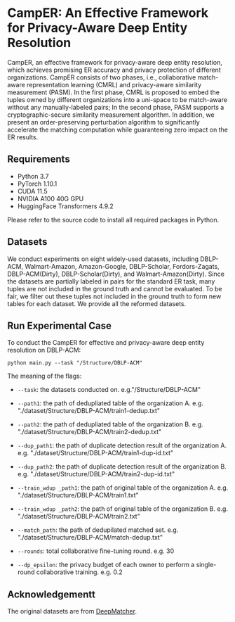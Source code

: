 # **CampER: An Effective Framework for Privacy-Aware Deep Entity Resolution**

CampER, an effective framework for privacy-aware deep entity resolution, which achieves promising ER accuracy and privacy protection of different organizations. CampER consists of two phases, i.e., collaborative match-aware representation learning (CMRL) and privacy-aware similarity measurement (PASM). In the first phase, CMRL is proposed to embed the tuples owned by different organizations into a uni-space to be match-aware without any manually-labeled pairs; In the second phase, PASM supports a cryptographic-secure similarity measurement algorithm. In addition, we present an order-preserving
perturbation algorithm to significantly accelerate the matching computation while guaranteeing zero impact on the ER
results.
## Requirements

* Python 3.7
* PyTorch 1.10.1
* CUDA 11.5
* NVIDIA A100 40G GPU
* HuggingFace Transformers 4.9.2 

Please refer to the source code to install all required packages in Python.

## Datasets

We conduct experiments on eight widely-used datasets, including DBLP-ACM, Walmart-Amazon, Amazon-Google, DBLP-Scholar, Fordors-Zagats, DBLP-ACM(Dirty), DBLP-Scholar(Dirty), and Walmart-Amazon(Dirty). Since the datasets are partially labeled in pairs for the standard ER task, many tuples are not included in the ground truth and cannot be evaluated. To be fair, we filter out these tuples not included in the ground truth to form new tables for each dataset. We provide all the reformed datasets. 

## Run Experimental Case

To conduct the CampER for effective and privacy-aware deep entity resolution on DBLP-ACM:

```
python main.py --task "/Structure/DBLP-ACM"
```

The meaning of the flags:

- `--task`: the datasets conducted on. e.g."/Structure/DBLP-ACM"

- `--path1`: the path of dedupliated table of the organization A. e.g. "./dataset/Structure/DBLP-ACM/train1-dedup.txt"

- `--path2`: the path of dedupliated table of the organization B. e.g. "./dataset/Structure/DBLP-ACM/train2-dedup.txt"

- `--dup_path1`: the path of duplicate detection result of the organization A. e.g. "./dataset/Structure/DBLP-ACM/train1-dup-id.txt"

- `--dup_path2`: the path of duplicate detection result of the organization B. e.g. "./dataset/Structure/DBLP-ACM/train2-dup-id.txt"

- `--train_wdup _path1`: the path of original table of the organization A. e.g. "./dataset/Structure/DBLP-ACM/train1.txt"

- `--train_wdup _path2`: the path of original table of the organization B. e.g. "./dataset/Structure/DBLP-ACM/train2.txt"

- `--match_path`: the path of dedupilated matched set. e.g. "./dataset/Structure/DBLP-ACM/match-dedup.txt"

- `--rounds`: total collaborative fine-tuning round. e.g. 30

- `--dp_epsilon`: the privacy budget of each owner to perform a single-round collaborative training. e.g. 0.2


## Acknowledgementt

The original datasets are from [DeepMatcher](https://github.com/anhaidgroup/deepmatcher).

